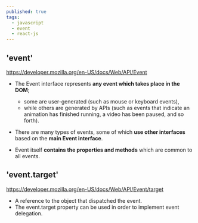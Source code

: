 ```yaml
---
published: true
tags:
  - javascript
  - event
  - react-js
---
```

## 'event'
https://developer.mozilla.org/en-US/docs/Web/API/Event

* The Event interface represents **any event which takes place in the DOM**; 
	- some are user-generated 
		(such as mouse or keyboard events), 
	- while others are generated by APIs 
		(such as events that indicate an animation has finished running, 
		a video has been paused, and so forth). 

* There are many types of events, some of which **use other interfaces** based on the **main Event interface**. 

* Event itself **contains the properties and methods** which are common to all events.



## 'event.target'
https://developer.mozilla.org/en-US/docs/Web/API/Event/target

* A reference to the object that dispatched the event.
* The event.target property can be used in order to implement event delegation.
